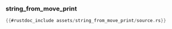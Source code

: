 ### string_from_move_print

```rust
{{#rustdoc_include assets/string_from_move_print/source.rs}}
```
<div class="flex-container vis_block" style="position:relative; margin-left:-75px; margin-right:-75px; display: none;">
	<object type="image/svg+xml" class="string_from_move_print code_panel" data="assets/string_from_move_print/vis_code.svg"></object>
	<object type="image/svg+xml" class="string_from_move_print tl_panel" data="assets/string_from_move_print/vis_timeline.svg" style="width: auto;" onmouseenter="helpers('string_from_move_print')"></object>
</div>